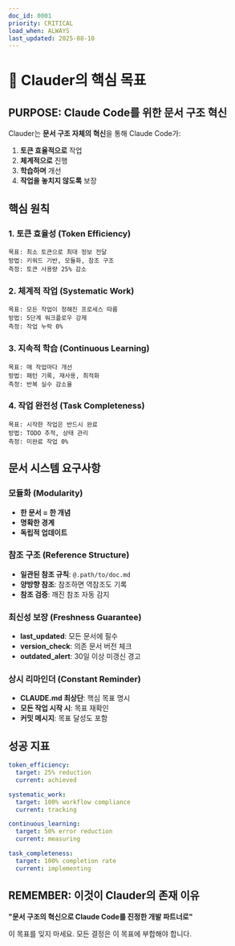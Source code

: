 ```yaml
---
doc_id: 0001
priority: CRITICAL
load_when: ALWAYS
last_updated: 2025-08-10
---
```


# 🎯 Clauder의 핵심 목표

## PURPOSE: Claude Code를 위한 문서 구조 혁신

Clauder는 **문서 구조 자체의 혁신**을 통해 Claude Code가:
1. **토큰 효율적으로** 작업
2. **체계적으로** 진행
3. **학습하며** 개선
4. **작업을 놓치지 않도록** 보장

## 핵심 원칙

### 1. 토큰 효율성 (Token Efficiency)
```
목표: 최소 토큰으로 최대 정보 전달
방법: 키워드 기반, 모듈화, 참조 구조
측정: 토큰 사용량 25% 감소
```

### 2. 체계적 작업 (Systematic Work)
```
목표: 모든 작업이 정해진 프로세스 따름
방법: 5단계 워크플로우 강제
측정: 작업 누락 0%
```

### 3. 지속적 학습 (Continuous Learning)
```
목표: 매 작업마다 개선
방법: 패턴 기록, 재사용, 최적화
측정: 반복 실수 감소율
```

### 4. 작업 완전성 (Task Completeness)
```
목표: 시작한 작업은 반드시 완료
방법: TODO 추적, 상태 관리
측정: 미완료 작업 0%
```

## 문서 시스템 요구사항

### 모듈화 (Modularity)
- **한 문서 = 한 개념**
- **명확한 경계**
- **독립적 업데이트**

### 참조 구조 (Reference Structure)
- **일관된 참조 규칙**: `@.path/to/doc.md`
- **양방향 참조**: 참조하면 역참조도 기록
- **참조 검증**: 깨진 참조 자동 감지

### 최신성 보장 (Freshness Guarantee)
- **last_updated**: 모든 문서에 필수
- **version_check**: 의존 문서 버전 체크
- **outdated_alert**: 30일 이상 미갱신 경고

### 상시 리마인더 (Constant Reminder)
- **CLAUDE.md 최상단**: 핵심 목표 명시
- **모든 작업 시작 시**: 목표 재확인
- **커밋 메시지**: 목표 달성도 포함

## 성공 지표

```yaml
token_efficiency:
  target: 25% reduction
  current: achieved

systematic_work:
  target: 100% workflow compliance  
  current: tracking

continuous_learning:
  target: 50% error reduction
  current: measuring

task_completeness:
  target: 100% completion rate
  current: implementing
```

## REMEMBER: 이것이 Clauder의 존재 이유

**"문서 구조의 혁신으로 Claude Code를 진정한 개발 파트너로"**

이 목표를 잊지 마세요. 모든 결정은 이 목표에 부합해야 합니다.
